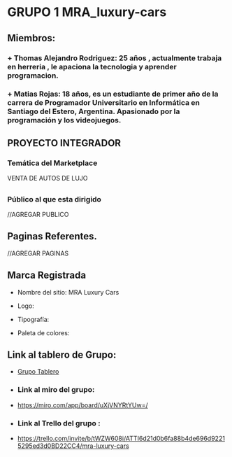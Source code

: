 # GRUPO 1 MRA_luxury-cars

## Miembros:
   ### + Thomas Alejandro Rodriguez: 25 años , actualmente trabaja en herreria , le apaciona la tecnologia y aprender programacion. 
   ### + Matias Rojas: 18 años, es un estudiante de primer año de la carrera de Programador Universitario en Informática en Santiago del Estero, Argentina. Apasionado por la programación y los videojuegos.

## PROYECTO INTEGRADOR
 ### Temática del Marketplace
 VENTA DE AUTOS DE LUJO

## 

### Público al que esta dirigido
 //AGREGAR PUBLICO

## Paginas Referentes.
  //AGREGAR PAGINAS

## Marca Registrada
- Nombre del sitio: MRA Luxury Cars
- Logo:  
- Tipografía:
   
- Paleta de colores:    

## Link al tablero de Grupo:
  - [Grupo Tablero](////////)

  - ### Link al miro del grupo:
  - https://miro.com/app/board/uXjVNYRtYUw=/

  - ### Link al Trello del grupo :
  - https://trello.com/invite/b/tWZW608i/ATTI6d21d0b6fa88b4de696d92215295ed3d0BD22CC4/mra-luxury-cars
